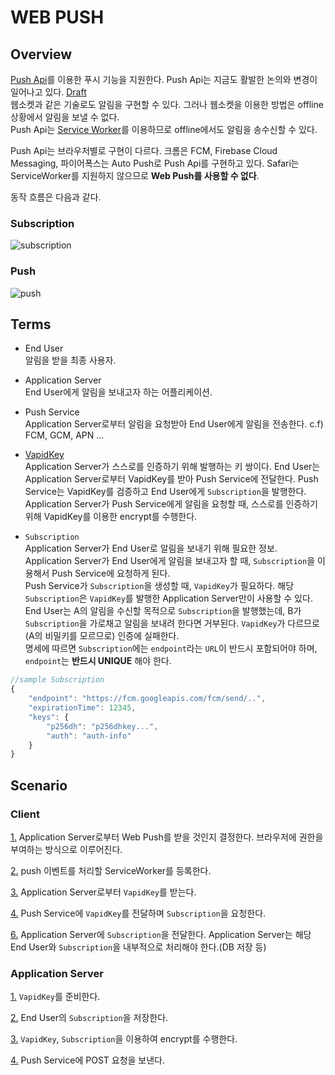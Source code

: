 # WEB PUSH

## Overview

[Push Api](https://developer.mozilla.org/ko/docs/Web/API/Push_API)를 이용한 푸시 기능을 지원한다. Push Api는 지금도 활발한 논의와 변경이 일어나고 있다. [Draft](https://www.w3.org/TR/push-api/)    
웹소켓과 같은 기술로도 알림을 구현할 수 있다. 그러나 웹소켓을 이용한 방법은 offline 상황에서 알림을 보낼 수 없다.    
Push Api는 [Service Worker](https://developer.mozilla.org/ko/docs/Web/API/Service_Worker_API)를 이용하므로 offline에서도 알림을 송수신할 수 있다.    

Push Api는 브라우저별로 구현이 다르다. 크롬은 FCM, Firebase Cloud Messaging, 파이어폭스는 Auto Push로 Push Api를 구현하고 있다. Safari는 ServiceWorker를 지원하지 않으므로 **Web Push를 사용할 수 없다**.

동작 흐름은 다음과 같다.
### Subscription
![subscription](https://user-images.githubusercontent.com/40727649/90748917-c193f280-e30d-11ea-94c4-0471544108d1.png)

### Push
![push](https://user-images.githubusercontent.com/40727649/90748923-c35db600-e30d-11ea-8cc7-3076a5a17fac.png)

## Terms

- End User  
    알림을 받을 최종 사용자.
    
- Application Server  
    End User에게 알림을 보내고자 하는 어플리케이션.
  
- Push Service  
    Application Server로부터 알림을 요청받아 End User에게 알림을 전송한다. c.f) FCM, GCM, APN ...

- [VapidKey](https://tools.ietf.org/html/draft-ietf-webpush-vapid-01)  
    Application Server가 스스로를 인증하기 위해 발행하는 키 쌍이다. End User는 Application Server로부터 VapidKey를 받아 Push Service에 전달한다. Push Service는 VapidKey를 검증하고 End User에게 `Subscription`을 발행한다.  
    Application Server가 Push Service에게 알림을 요청할 때, 스스로를 인증하기 위해 VapidKey를 이용한 encrypt를 수행한다.

- `Subscription`  
    Application Server가 End User로 알림을 보내기 위해 필요한 정보.  
    Application Server가 End User에게 알림을 보내고자 할 때, `Subscription`을 이용해서 Push Service에 요청하게 된다.  
    Push Service가 `Subscription`을 생성할 때, `VapidKey`가 필요하다. 해당 `Subscription`은 `VapidKey`를 발행한 Application Server만이 사용할 수 있다.  
    End User는 A의 알림을 수신할 목적으로 `Subscription`을 발행했는데, B가 `Subscription`을 가로채고 알림을 보내려 한다면 거부된다. `VapidKey`가 다르므로(A의 비밀키를 모르므로) 인증에 실패한다.        
    명세에 따르면 `Subscription`에는 `endpoint`라는 `URL`이 반드시 포함되어야 하며, `endpoint`는 **반드시 UNIQUE** 해야 한다.
    
```javascript
//sample Subscription
{
    "endpoint": "https://fcm.googleapis.com/fcm/send/..",
    "expirationTime": 12345,
    "keys": {
        "p256dh": "p256dhkey...",
        "auth": "auth-info"
    }
}
```
## Scenario

### Client

[1.]() Application Server로부터 Web Push를 받을 것인지 결정한다. 브라우저에 권한을 부여하는 방식으로 이루어진다.

[2.]() push 이벤트를 처리할 ServiceWorker를 등록한다.
  
[3.]() Application Server로부터 `VapidKey`를 받는다.

[4.]() Push Service에 `VapidKey`를 전달하며 `Subscription`을 요청한다.

[6.]() Application Server에 `Subscription`을 전달한다. Application Server는 해당 End User와 `Subscription`을 내부적으로 처리해야 한다.(DB 저장 등)

### Application Server

[1.]() `VapidKey`를 준비한다. 

[2.]() End User의 `Subscription`을 저장한다.

[3.]() `VapidKey`, `Subscription`을 이용하여 encrypt를 수행한다.

[4.]() Push Service에 POST 요청을 보낸다.


